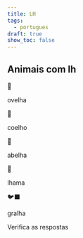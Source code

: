 ```yaml
---
title: LH
tags:
  - portugues
draft: true
show_toc: false
---
```

## Animais com lh


<e-moji> 🐑 </e-moji>

<e-answer>ovelha</e-answer>

<e-moji> 🐇 </e-moji>

<e-answer>coelho</e-answer>

<e-moji> 🐝 </e-moji>

<e-answer>abelha</e-answer>

<e-moji> 🦙 </e-moji>

<e-answer>lhama</e-answer>

<e-moji>🐦‍⬛</e-answer>

<e-answer>gralha</e-answer>

<e-validate>Verifica as respostas</e-validate>
